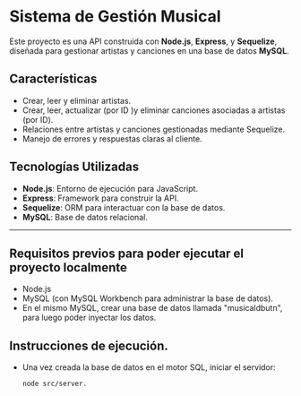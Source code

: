 # Sistema de Gestión Musical

Este proyecto es una API construida con **Node.js**, **Express**, y **Sequelize**, diseñada para gestionar artistas y canciones en una base de datos **MySQL**.

## Características
- Crear, leer y eliminar artistas.
- Crear, leer, actualizar (por ID )y eliminar canciones asociadas a artistas (por ID).
- Relaciones entre artistas y canciones gestionadas mediante Sequelize.
- Manejo de errores y respuestas claras al cliente.

## Tecnologías Utilizadas
- **Node.js**: Entorno de ejecución para JavaScript.
- **Express**: Framework para construir la API.
- **Sequelize**: ORM para interactuar con la base de datos.
- **MySQL**: Base de datos relacional.

---

## Requisitos previos para poder ejecutar el proyecto localmente

- Node.js
- MySQL (con MySQL Workbench para administrar la base de datos).
- En el mismo MySQL, crear una base de datos llamada "musicaldbutn", para luego poder inyectar los datos.

## Instrucciones de ejecución.

- Una vez creada la base de datos en el motor SQL, iniciar el servidor:
   ```http
   node src/server.
   ```


